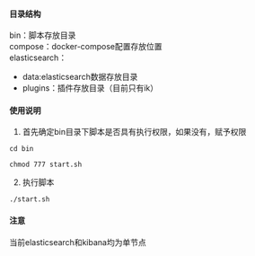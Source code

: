 #### 目录结构

bin：脚本存放目录   
compose：docker-compose配置存放位置   
elasticsearch：     
* data:elasticsearch数据存放目录
* plugins：插件存放目录（目前只有ik）



#### 使用说明

1. 首先确定bin目录下脚本是否具有执行权限，如果没有，赋予权限


```
cd bin
```

```
chmod 777 start.sh
```

2. 执行脚本

```
./start.sh
```

#### 注意

当前elasticsearch和kibana均为单节点